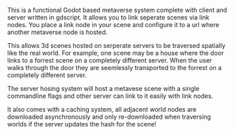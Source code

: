 This is a functional Godot based metaverse system complete with client and server written in gdscript. It allows you to link seperate scenes via link nodes. You place a link node in your scene and configure it to a url where another metaverse node is hosted.

This allows 3d scenes hosted on serperate servers to be traversed spatially like the real world. For example, one scene may be a house where the door links to a forrest scene on a completely different server. When the user walks through the door they are seemlessly transported to the forrest on a completely different server.

The server hosing system will host a metavese scene with a single commandline flags and other server can link to it easily with link nodes.

It also comes with a caching system, all adjacent world nodes are downloaded asynchronously and only re-downloaded when traversing worlds if the server updates the hash for the scene!
